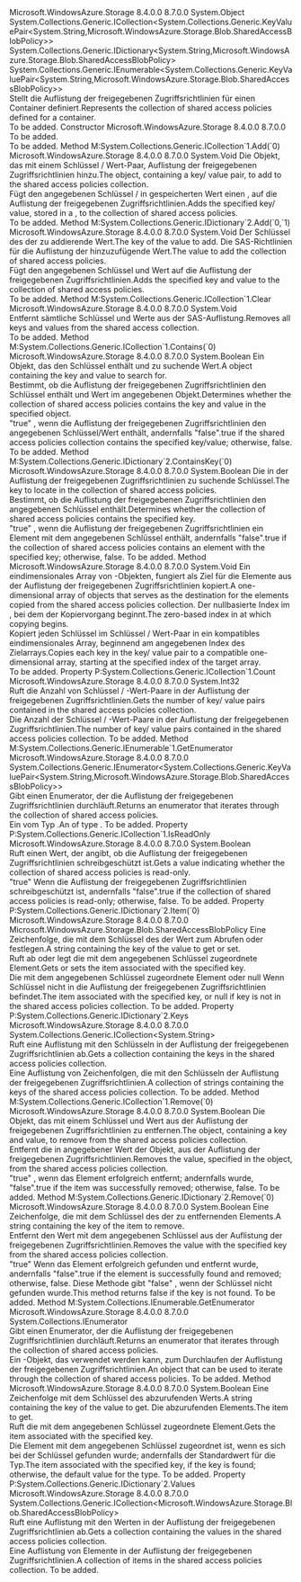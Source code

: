 <Type Name="SharedAccessBlobPolicies" FullName="Microsoft.WindowsAzure.Storage.Blob.SharedAccessBlobPolicies">
  <TypeSignature Language="C#" Value="public sealed class SharedAccessBlobPolicies : System.Collections.Generic.ICollection&lt;System.Collections.Generic.KeyValuePair&lt;string,Microsoft.WindowsAzure.Storage.Blob.SharedAccessBlobPolicy&gt;&gt;, System.Collections.Generic.IDictionary&lt;string,Microsoft.WindowsAzure.Storage.Blob.SharedAccessBlobPolicy&gt;, System.Collections.Generic.IEnumerable&lt;System.Collections.Generic.KeyValuePair&lt;string,Microsoft.WindowsAzure.Storage.Blob.SharedAccessBlobPolicy&gt;&gt;" />
  <TypeSignature Language="ILAsm" Value=".class public auto ansi sealed beforefieldinit SharedAccessBlobPolicies extends System.Object implements class System.Collections.Generic.ICollection`1&lt;valuetype System.Collections.Generic.KeyValuePair`2&lt;string, class Microsoft.WindowsAzure.Storage.Blob.SharedAccessBlobPolicy&gt;&gt;, class System.Collections.Generic.IDictionary`2&lt;string, class Microsoft.WindowsAzure.Storage.Blob.SharedAccessBlobPolicy&gt;, class System.Collections.Generic.IEnumerable`1&lt;valuetype System.Collections.Generic.KeyValuePair`2&lt;string, class Microsoft.WindowsAzure.Storage.Blob.SharedAccessBlobPolicy&gt;&gt;, class System.Collections.IEnumerable" />
  <TypeSignature Language="DocId" Value="T:Microsoft.WindowsAzure.Storage.Blob.SharedAccessBlobPolicies" />
  <TypeSignature Language="VB.NET" Value="Public NotInheritable Class SharedAccessBlobPolicies&#xA;Implements ICollection(Of KeyValuePair(Of String, SharedAccessBlobPolicy)), IDictionary(Of String, SharedAccessBlobPolicy), IEnumerable(Of KeyValuePair(Of String, SharedAccessBlobPolicy))" />
  <TypeSignature Language="F#" Value="type SharedAccessBlobPolicies = class&#xA;    interface IDictionary&lt;string, SharedAccessBlobPolicy&gt;&#xA;    interface ICollection&lt;KeyValuePair&lt;string, SharedAccessBlobPolicy&gt;&gt;&#xA;    interface seq&lt;KeyValuePair&lt;string, SharedAccessBlobPolicy&gt;&gt;&#xA;    interface IEnumerable" />
  <AssemblyInfo>
    <AssemblyName>Microsoft.WindowsAzure.Storage</AssemblyName>
    <AssemblyVersion>8.4.0.0</AssemblyVersion>
    <AssemblyVersion>8.7.0.0</AssemblyVersion>
  </AssemblyInfo>
  <Base>
    <BaseTypeName>System.Object</BaseTypeName>
  </Base>
  <Interfaces>
    <Interface>
      <InterfaceName>System.Collections.Generic.ICollection&lt;System.Collections.Generic.KeyValuePair&lt;System.String,Microsoft.WindowsAzure.Storage.Blob.SharedAccessBlobPolicy&gt;&gt;</InterfaceName>
    </Interface>
    <Interface>
      <InterfaceName>System.Collections.Generic.IDictionary&lt;System.String,Microsoft.WindowsAzure.Storage.Blob.SharedAccessBlobPolicy&gt;</InterfaceName>
    </Interface>
    <Interface>
      <InterfaceName>System.Collections.Generic.IEnumerable&lt;System.Collections.Generic.KeyValuePair&lt;System.String,Microsoft.WindowsAzure.Storage.Blob.SharedAccessBlobPolicy&gt;&gt;</InterfaceName>
    </Interface>
  </Interfaces>
  <Docs>
    <summary>
            <span data-ttu-id="34310-101">Stellt die Auflistung der freigegebenen Zugriffsrichtlinien für einen Container definiert.</span><span class="sxs-lookup"><span data-stu-id="34310-101">Represents the collection of shared access policies defined for a container.</span></span>
            </summary>
    <remarks>To be added.</remarks>
  </Docs>
  <Members>
    <Member MemberName=".ctor">
      <MemberSignature Language="C#" Value="public SharedAccessBlobPolicies ();" />
      <MemberSignature Language="ILAsm" Value=".method public hidebysig specialname rtspecialname instance void .ctor() cil managed" />
      <MemberSignature Language="DocId" Value="M:Microsoft.WindowsAzure.Storage.Blob.SharedAccessBlobPolicies.#ctor" />
      <MemberSignature Language="VB.NET" Value="Public Sub New ()" />
      <MemberType>Constructor</MemberType>
      <AssemblyInfo>
        <AssemblyName>Microsoft.WindowsAzure.Storage</AssemblyName>
        <AssemblyVersion>8.4.0.0</AssemblyVersion>
        <AssemblyVersion>8.7.0.0</AssemblyVersion>
      </AssemblyInfo>
      <Parameters />
      <Docs>
        <summary>To be added.</summary>
        <remarks>To be added.</remarks>
      </Docs>
    </Member>
    <Member MemberName="Add">
      <MemberSignature Language="C#" Value="public void Add (System.Collections.Generic.KeyValuePair&lt;string,Microsoft.WindowsAzure.Storage.Blob.SharedAccessBlobPolicy&gt; item);" />
      <MemberSignature Language="ILAsm" Value=".method public hidebysig newslot virtual instance void Add(valuetype System.Collections.Generic.KeyValuePair`2&lt;string, class Microsoft.WindowsAzure.Storage.Blob.SharedAccessBlobPolicy&gt; item) cil managed" />
      <MemberSignature Language="DocId" Value="M:Microsoft.WindowsAzure.Storage.Blob.SharedAccessBlobPolicies.Add(System.Collections.Generic.KeyValuePair{System.String,Microsoft.WindowsAzure.Storage.Blob.SharedAccessBlobPolicy})" />
      <MemberSignature Language="VB.NET" Value="Public Sub Add (item As KeyValuePair(Of String, SharedAccessBlobPolicy))" />
      <MemberSignature Language="F#" Value="abstract member Add : System.Collections.Generic.KeyValuePair&lt;string, Microsoft.WindowsAzure.Storage.Blob.SharedAccessBlobPolicy&gt; -&gt; unit&#xA;override this.Add : System.Collections.Generic.KeyValuePair&lt;string, Microsoft.WindowsAzure.Storage.Blob.SharedAccessBlobPolicy&gt; -&gt; unit" Usage="sharedAccessBlobPolicies.Add item" />
      <MemberType>Method</MemberType>
      <Implements>
        <InterfaceMember>M:System.Collections.Generic.ICollection`1.Add(`0)</InterfaceMember>
      </Implements>
      <AssemblyInfo>
        <AssemblyName>Microsoft.WindowsAzure.Storage</AssemblyName>
        <AssemblyVersion>8.4.0.0</AssemblyVersion>
        <AssemblyVersion>8.7.0.0</AssemblyVersion>
      </AssemblyInfo>
      <ReturnValue>
        <ReturnType>System.Void</ReturnType>
      </ReturnValue>
      <Parameters>
        <Parameter Name="item" Type="System.Collections.Generic.KeyValuePair&lt;System.String,Microsoft.WindowsAzure.Storage.Blob.SharedAccessBlobPolicy&gt;" />
      </Parameters>
      <Docs>
        <param name="item"><span data-ttu-id="34310-102">Die <see cref="T:System.Collections.Generic.KeyValuePair`2" /> Objekt, das mit einem Schlüssel /<see cref="T:Microsoft.WindowsAzure.Storage.Blob.SharedAccessBlobPolicy" /> Wert-Paar, Auflistung der freigegebenen Zugriffsrichtlinien hinzu.</span><span class="sxs-lookup"><span data-stu-id="34310-102">The <see cref="T:System.Collections.Generic.KeyValuePair`2" /> object, containing a key/<see cref="T:Microsoft.WindowsAzure.Storage.Blob.SharedAccessBlobPolicy" /> value pair, to add to the shared access policies collection.</span></span></param>
        <summary>
            <span data-ttu-id="34310-103">Fügt den angegebenen Schlüssel /<see cref="T:Microsoft.WindowsAzure.Storage.Blob.SharedAccessBlobPolicy" /> in gespeicherten Wert einen <see cref="T:System.Collections.Generic.KeyValuePair`2" />, auf die Auflistung der freigegebenen Zugriffsrichtlinien.</span><span class="sxs-lookup"><span data-stu-id="34310-103">Adds the specified key/<see cref="T:Microsoft.WindowsAzure.Storage.Blob.SharedAccessBlobPolicy" /> value, stored in a <see cref="T:System.Collections.Generic.KeyValuePair`2" />, to the collection of shared access policies.</span></span>
            </summary>
        <remarks>To be added.</remarks>
      </Docs>
    </Member>
    <Member MemberName="Add">
      <MemberSignature Language="C#" Value="public void Add (string key, Microsoft.WindowsAzure.Storage.Blob.SharedAccessBlobPolicy value);" />
      <MemberSignature Language="ILAsm" Value=".method public hidebysig newslot virtual instance void Add(string key, class Microsoft.WindowsAzure.Storage.Blob.SharedAccessBlobPolicy value) cil managed" />
      <MemberSignature Language="DocId" Value="M:Microsoft.WindowsAzure.Storage.Blob.SharedAccessBlobPolicies.Add(System.String,Microsoft.WindowsAzure.Storage.Blob.SharedAccessBlobPolicy)" />
      <MemberSignature Language="VB.NET" Value="Public Sub Add (key As String, value As SharedAccessBlobPolicy)" />
      <MemberSignature Language="F#" Value="abstract member Add : string * Microsoft.WindowsAzure.Storage.Blob.SharedAccessBlobPolicy -&gt; unit&#xA;override this.Add : string * Microsoft.WindowsAzure.Storage.Blob.SharedAccessBlobPolicy -&gt; unit" Usage="sharedAccessBlobPolicies.Add (key, value)" />
      <MemberType>Method</MemberType>
      <Implements>
        <InterfaceMember>M:System.Collections.Generic.IDictionary`2.Add(`0,`1)</InterfaceMember>
      </Implements>
      <AssemblyInfo>
        <AssemblyName>Microsoft.WindowsAzure.Storage</AssemblyName>
        <AssemblyVersion>8.4.0.0</AssemblyVersion>
        <AssemblyVersion>8.7.0.0</AssemblyVersion>
      </AssemblyInfo>
      <ReturnValue>
        <ReturnType>System.Void</ReturnType>
      </ReturnValue>
      <Parameters>
        <Parameter Name="key" Type="System.String" />
        <Parameter Name="value" Type="Microsoft.WindowsAzure.Storage.Blob.SharedAccessBlobPolicy" />
      </Parameters>
      <Docs>
        <param name="key"><span data-ttu-id="34310-104">Der Schlüssel des der <see cref="T:Microsoft.WindowsAzure.Storage.Blob.SharedAccessBlobPolicy" /> zu addierende Wert.</span><span class="sxs-lookup"><span data-stu-id="34310-104">The key of the <see cref="T:Microsoft.WindowsAzure.Storage.Blob.SharedAccessBlobPolicy" /> value to add.</span></span></param>
        <param name="value"><span data-ttu-id="34310-105">Die <see cref="T:Microsoft.WindowsAzure.Storage.Blob.SharedAccessBlobPolicy" /> SAS-Richtlinien für die Auflistung der hinzuzufügende Wert.</span><span class="sxs-lookup"><span data-stu-id="34310-105">The <see cref="T:Microsoft.WindowsAzure.Storage.Blob.SharedAccessBlobPolicy" /> value to add the collection of shared access policies.</span></span></param>
        <summary>
            <span data-ttu-id="34310-106">Fügt den angegebenen Schlüssel und <see cref="T:Microsoft.WindowsAzure.Storage.Blob.SharedAccessBlobPolicy" /> Wert auf die Auflistung der freigegebenen Zugriffsrichtlinien.</span><span class="sxs-lookup"><span data-stu-id="34310-106">Adds the specified key and <see cref="T:Microsoft.WindowsAzure.Storage.Blob.SharedAccessBlobPolicy" /> value to the collection of shared access policies.</span></span>
            </summary>
        <remarks>To be added.</remarks>
      </Docs>
    </Member>
    <Member MemberName="Clear">
      <MemberSignature Language="C#" Value="public void Clear ();" />
      <MemberSignature Language="ILAsm" Value=".method public hidebysig newslot virtual instance void Clear() cil managed" />
      <MemberSignature Language="DocId" Value="M:Microsoft.WindowsAzure.Storage.Blob.SharedAccessBlobPolicies.Clear" />
      <MemberSignature Language="VB.NET" Value="Public Sub Clear ()" />
      <MemberSignature Language="F#" Value="abstract member Clear : unit -&gt; unit&#xA;override this.Clear : unit -&gt; unit" Usage="sharedAccessBlobPolicies.Clear " />
      <MemberType>Method</MemberType>
      <Implements>
        <InterfaceMember>M:System.Collections.Generic.ICollection`1.Clear</InterfaceMember>
      </Implements>
      <AssemblyInfo>
        <AssemblyName>Microsoft.WindowsAzure.Storage</AssemblyName>
        <AssemblyVersion>8.4.0.0</AssemblyVersion>
        <AssemblyVersion>8.7.0.0</AssemblyVersion>
      </AssemblyInfo>
      <ReturnValue>
        <ReturnType>System.Void</ReturnType>
      </ReturnValue>
      <Parameters />
      <Docs>
        <summary>
            <span data-ttu-id="34310-107">Entfernt sämtliche Schlüssel und <see cref="T:Microsoft.WindowsAzure.Storage.Blob.SharedAccessBlobPolicy" /> Werte aus der SAS-Auflistung.</span><span class="sxs-lookup"><span data-stu-id="34310-107">Removes all keys and <see cref="T:Microsoft.WindowsAzure.Storage.Blob.SharedAccessBlobPolicy" /> values from the shared access collection.</span></span>
            </summary>
        <remarks>To be added.</remarks>
      </Docs>
    </Member>
    <Member MemberName="Contains">
      <MemberSignature Language="C#" Value="public bool Contains (System.Collections.Generic.KeyValuePair&lt;string,Microsoft.WindowsAzure.Storage.Blob.SharedAccessBlobPolicy&gt; item);" />
      <MemberSignature Language="ILAsm" Value=".method public hidebysig newslot virtual instance bool Contains(valuetype System.Collections.Generic.KeyValuePair`2&lt;string, class Microsoft.WindowsAzure.Storage.Blob.SharedAccessBlobPolicy&gt; item) cil managed" />
      <MemberSignature Language="DocId" Value="M:Microsoft.WindowsAzure.Storage.Blob.SharedAccessBlobPolicies.Contains(System.Collections.Generic.KeyValuePair{System.String,Microsoft.WindowsAzure.Storage.Blob.SharedAccessBlobPolicy})" />
      <MemberSignature Language="VB.NET" Value="Public Function Contains (item As KeyValuePair(Of String, SharedAccessBlobPolicy)) As Boolean" />
      <MemberSignature Language="F#" Value="abstract member Contains : System.Collections.Generic.KeyValuePair&lt;string, Microsoft.WindowsAzure.Storage.Blob.SharedAccessBlobPolicy&gt; -&gt; bool&#xA;override this.Contains : System.Collections.Generic.KeyValuePair&lt;string, Microsoft.WindowsAzure.Storage.Blob.SharedAccessBlobPolicy&gt; -&gt; bool" Usage="sharedAccessBlobPolicies.Contains item" />
      <MemberType>Method</MemberType>
      <Implements>
        <InterfaceMember>M:System.Collections.Generic.ICollection`1.Contains(`0)</InterfaceMember>
      </Implements>
      <AssemblyInfo>
        <AssemblyName>Microsoft.WindowsAzure.Storage</AssemblyName>
        <AssemblyVersion>8.4.0.0</AssemblyVersion>
        <AssemblyVersion>8.7.0.0</AssemblyVersion>
      </AssemblyInfo>
      <ReturnValue>
        <ReturnType>System.Boolean</ReturnType>
      </ReturnValue>
      <Parameters>
        <Parameter Name="item" Type="System.Collections.Generic.KeyValuePair&lt;System.String,Microsoft.WindowsAzure.Storage.Blob.SharedAccessBlobPolicy&gt;" />
      </Parameters>
      <Docs>
        <param name="item"><span data-ttu-id="34310-108">Ein <see cref="T:System.Collections.Generic.KeyValuePair`2" /> Objekt, das den Schlüssel enthält und <see cref="T:Microsoft.WindowsAzure.Storage.Blob.SharedAccessBlobPolicy" /> zu suchende Wert.</span><span class="sxs-lookup"><span data-stu-id="34310-108">A <see cref="T:System.Collections.Generic.KeyValuePair`2" /> object containing the key and <see cref="T:Microsoft.WindowsAzure.Storage.Blob.SharedAccessBlobPolicy" /> value to search for.</span></span></param>
        <summary>
            <span data-ttu-id="34310-109">Bestimmt, ob die Auflistung der freigegebenen Zugriffsrichtlinien den Schlüssel enthält und <see cref="T:Microsoft.WindowsAzure.Storage.Blob.SharedAccessBlobPolicy" /> Wert im angegebenen <see cref="T:System.Collections.Generic.KeyValuePair`2" /> Objekt.</span><span class="sxs-lookup"><span data-stu-id="34310-109">Determines whether the collection of shared access policies contains the key and <see cref="T:Microsoft.WindowsAzure.Storage.Blob.SharedAccessBlobPolicy" /> value in the specified <see cref="T:System.Collections.Generic.KeyValuePair`2" /> object.</span></span>
            </summary>
        <returns>
          <span data-ttu-id="34310-110"><c>"true"</c> , wenn die Auflistung der freigegebenen Zugriffsrichtlinien den angegebenen Schlüssel/Wert enthält, andernfalls <c>"false"</c>.</span><span class="sxs-lookup"><span data-stu-id="34310-110"><c>true</c> if the shared access policies collection contains the specified key/value; otherwise, <c>false</c>.</span></span></returns>
        <remarks>To be added.</remarks>
      </Docs>
    </Member>
    <Member MemberName="ContainsKey">
      <MemberSignature Language="C#" Value="public bool ContainsKey (string key);" />
      <MemberSignature Language="ILAsm" Value=".method public hidebysig newslot virtual instance bool ContainsKey(string key) cil managed" />
      <MemberSignature Language="DocId" Value="M:Microsoft.WindowsAzure.Storage.Blob.SharedAccessBlobPolicies.ContainsKey(System.String)" />
      <MemberSignature Language="VB.NET" Value="Public Function ContainsKey (key As String) As Boolean" />
      <MemberSignature Language="F#" Value="abstract member ContainsKey : string -&gt; bool&#xA;override this.ContainsKey : string -&gt; bool" Usage="sharedAccessBlobPolicies.ContainsKey key" />
      <MemberType>Method</MemberType>
      <Implements>
        <InterfaceMember>M:System.Collections.Generic.IDictionary`2.ContainsKey(`0)</InterfaceMember>
      </Implements>
      <AssemblyInfo>
        <AssemblyName>Microsoft.WindowsAzure.Storage</AssemblyName>
        <AssemblyVersion>8.4.0.0</AssemblyVersion>
        <AssemblyVersion>8.7.0.0</AssemblyVersion>
      </AssemblyInfo>
      <ReturnValue>
        <ReturnType>System.Boolean</ReturnType>
      </ReturnValue>
      <Parameters>
        <Parameter Name="key" Type="System.String" />
      </Parameters>
      <Docs>
        <param name="key"><span data-ttu-id="34310-111">Die in der Auflistung der freigegebenen Zugriffsrichtlinien zu suchende Schlüssel.</span><span class="sxs-lookup"><span data-stu-id="34310-111">The key to locate in the collection of shared access policies.</span></span></param>
        <summary>
            <span data-ttu-id="34310-112">Bestimmt, ob die Auflistung der freigegebenen Zugriffsrichtlinien den angegebenen Schlüssel enthält.</span><span class="sxs-lookup"><span data-stu-id="34310-112">Determines whether the collection of shared access policies contains the specified key.</span></span>
            </summary>
        <returns>
          <span data-ttu-id="34310-113"><c>"true"</c> , wenn die Auflistung der freigegebenen Zugriffsrichtlinien ein Element mit dem angegebenen Schlüssel enthält, andernfalls <c>"false"</c>.</span><span class="sxs-lookup"><span data-stu-id="34310-113"><c>true</c> if the collection of shared access policies contains an element with the specified key; otherwise, <c>false</c>.</span></span></returns>
        <remarks>To be added.</remarks>
      </Docs>
    </Member>
    <Member MemberName="CopyTo">
      <MemberSignature Language="C#" Value="public void CopyTo (System.Collections.Generic.KeyValuePair&lt;string,Microsoft.WindowsAzure.Storage.Blob.SharedAccessBlobPolicy&gt;[] array, int arrayIndex);" />
      <MemberSignature Language="ILAsm" Value=".method public hidebysig newslot virtual instance void CopyTo(valuetype System.Collections.Generic.KeyValuePair`2&lt;string, class Microsoft.WindowsAzure.Storage.Blob.SharedAccessBlobPolicy&gt;[] array, int32 arrayIndex) cil managed" />
      <MemberSignature Language="DocId" Value="M:Microsoft.WindowsAzure.Storage.Blob.SharedAccessBlobPolicies.CopyTo(System.Collections.Generic.KeyValuePair{System.String,Microsoft.WindowsAzure.Storage.Blob.SharedAccessBlobPolicy}[],System.Int32)" />
      <MemberSignature Language="VB.NET" Value="Public Sub CopyTo (array As KeyValuePair(Of String, SharedAccessBlobPolicy)(), arrayIndex As Integer)" />
      <MemberSignature Language="F#" Value="abstract member CopyTo : System.Collections.Generic.KeyValuePair&lt;string, Microsoft.WindowsAzure.Storage.Blob.SharedAccessBlobPolicy&gt;[] * int -&gt; unit&#xA;override this.CopyTo : System.Collections.Generic.KeyValuePair&lt;string, Microsoft.WindowsAzure.Storage.Blob.SharedAccessBlobPolicy&gt;[] * int -&gt; unit" Usage="sharedAccessBlobPolicies.CopyTo (array, arrayIndex)" />
      <MemberType>Method</MemberType>
      <AssemblyInfo>
        <AssemblyName>Microsoft.WindowsAzure.Storage</AssemblyName>
        <AssemblyVersion>8.4.0.0</AssemblyVersion>
        <AssemblyVersion>8.7.0.0</AssemblyVersion>
      </AssemblyInfo>
      <ReturnValue>
        <ReturnType>System.Void</ReturnType>
      </ReturnValue>
      <Parameters>
        <Parameter Name="array" Type="System.Collections.Generic.KeyValuePair&lt;System.String,Microsoft.WindowsAzure.Storage.Blob.SharedAccessBlobPolicy&gt;[]" />
        <Parameter Name="arrayIndex" Type="System.Int32" />
      </Parameters>
      <Docs>
        <param name="array"><span data-ttu-id="34310-114">Ein eindimensionales Array von <see cref="T:Microsoft.WindowsAzure.Storage.Blob.SharedAccessBlobPolicy" /> -Objekten, fungiert als Ziel für die Elemente aus der Auflistung der freigegebenen Zugriffsrichtlinien kopiert.</span><span class="sxs-lookup"><span data-stu-id="34310-114">A one-dimensional array of <see cref="T:Microsoft.WindowsAzure.Storage.Blob.SharedAccessBlobPolicy" /> objects that serves as the destination for the elements copied from the shared access policies collection.</span></span></param>
        <param name="arrayIndex"><span data-ttu-id="34310-115">Der nullbasierte Index im <paramref name="array" />, bei dem der Kopiervorgang beginnt.</span><span class="sxs-lookup"><span data-stu-id="34310-115">The zero-based index in <paramref name="array" /> at which copying begins.</span></span></param>
        <summary>
            <span data-ttu-id="34310-116">Kopiert jeden Schlüssel im Schlüssel /<see cref="T:Microsoft.WindowsAzure.Storage.Blob.SharedAccessBlobPolicy" /> Wert-Paar in ein kompatibles eindimensionales Array, beginnend am angegebenen Index des Zielarrays.</span><span class="sxs-lookup"><span data-stu-id="34310-116">Copies each key in the key/<see cref="T:Microsoft.WindowsAzure.Storage.Blob.SharedAccessBlobPolicy" /> value pair to a compatible one-dimensional array, starting at the specified index of the target array.</span></span>
            </summary>
        <remarks>To be added.</remarks>
      </Docs>
    </Member>
    <Member MemberName="Count">
      <MemberSignature Language="C#" Value="public int Count { get; }" />
      <MemberSignature Language="ILAsm" Value=".property instance int32 Count" />
      <MemberSignature Language="DocId" Value="P:Microsoft.WindowsAzure.Storage.Blob.SharedAccessBlobPolicies.Count" />
      <MemberSignature Language="VB.NET" Value="Public ReadOnly Property Count As Integer" />
      <MemberSignature Language="F#" Value="member this.Count : int" Usage="Microsoft.WindowsAzure.Storage.Blob.SharedAccessBlobPolicies.Count" />
      <MemberType>Property</MemberType>
      <Implements>
        <InterfaceMember>P:System.Collections.Generic.ICollection`1.Count</InterfaceMember>
      </Implements>
      <AssemblyInfo>
        <AssemblyName>Microsoft.WindowsAzure.Storage</AssemblyName>
        <AssemblyVersion>8.4.0.0</AssemblyVersion>
        <AssemblyVersion>8.7.0.0</AssemblyVersion>
      </AssemblyInfo>
      <ReturnValue>
        <ReturnType>System.Int32</ReturnType>
      </ReturnValue>
      <Docs>
        <summary>
            <span data-ttu-id="34310-117">Ruft die Anzahl von Schlüssel /<see cref="T:Microsoft.WindowsAzure.Storage.Blob.SharedAccessBlobPolicy" /> -Wert-Paare in der Auflistung der freigegebenen Zugriffsrichtlinien.</span><span class="sxs-lookup"><span data-stu-id="34310-117">Gets the number of key/<see cref="T:Microsoft.WindowsAzure.Storage.Blob.SharedAccessBlobPolicy" /> value pairs contained in the shared access policies collection.</span></span>
            </summary>
        <value><span data-ttu-id="34310-118">Die Anzahl der Schlüssel /<see cref="T:Microsoft.WindowsAzure.Storage.Blob.SharedAccessBlobPolicy" /> -Wert-Paare in der Auflistung der freigegebenen Zugriffsrichtlinien.</span><span class="sxs-lookup"><span data-stu-id="34310-118">The number of key/<see cref="T:Microsoft.WindowsAzure.Storage.Blob.SharedAccessBlobPolicy" /> value pairs contained in the shared access policies collection.</span></span></value>
        <remarks>To be added.</remarks>
      </Docs>
    </Member>
    <Member MemberName="GetEnumerator">
      <MemberSignature Language="C#" Value="public System.Collections.Generic.IEnumerator&lt;System.Collections.Generic.KeyValuePair&lt;string,Microsoft.WindowsAzure.Storage.Blob.SharedAccessBlobPolicy&gt;&gt; GetEnumerator ();" />
      <MemberSignature Language="ILAsm" Value=".method public hidebysig newslot virtual instance class System.Collections.Generic.IEnumerator`1&lt;valuetype System.Collections.Generic.KeyValuePair`2&lt;string, class Microsoft.WindowsAzure.Storage.Blob.SharedAccessBlobPolicy&gt;&gt; GetEnumerator() cil managed" />
      <MemberSignature Language="DocId" Value="M:Microsoft.WindowsAzure.Storage.Blob.SharedAccessBlobPolicies.GetEnumerator" />
      <MemberSignature Language="VB.NET" Value="Public Function GetEnumerator () As IEnumerator(Of KeyValuePair(Of String, SharedAccessBlobPolicy))" />
      <MemberSignature Language="F#" Value="abstract member GetEnumerator : unit -&gt; System.Collections.Generic.IEnumerator&lt;System.Collections.Generic.KeyValuePair&lt;string, Microsoft.WindowsAzure.Storage.Blob.SharedAccessBlobPolicy&gt;&gt;&#xA;override this.GetEnumerator : unit -&gt; System.Collections.Generic.IEnumerator&lt;System.Collections.Generic.KeyValuePair&lt;string, Microsoft.WindowsAzure.Storage.Blob.SharedAccessBlobPolicy&gt;&gt;" Usage="sharedAccessBlobPolicies.GetEnumerator " />
      <MemberType>Method</MemberType>
      <Implements>
        <InterfaceMember>M:System.Collections.Generic.IEnumerable`1.GetEnumerator</InterfaceMember>
      </Implements>
      <AssemblyInfo>
        <AssemblyName>Microsoft.WindowsAzure.Storage</AssemblyName>
        <AssemblyVersion>8.4.0.0</AssemblyVersion>
        <AssemblyVersion>8.7.0.0</AssemblyVersion>
      </AssemblyInfo>
      <ReturnValue>
        <ReturnType>System.Collections.Generic.IEnumerator&lt;System.Collections.Generic.KeyValuePair&lt;System.String,Microsoft.WindowsAzure.Storage.Blob.SharedAccessBlobPolicy&gt;&gt;</ReturnType>
      </ReturnValue>
      <Parameters />
      <Docs>
        <summary>
            <span data-ttu-id="34310-119">Gibt einen Enumerator, der die Auflistung der freigegebenen Zugriffsrichtlinien durchläuft.</span><span class="sxs-lookup"><span data-stu-id="34310-119">Returns an enumerator that iterates through the collection of shared access policies.</span></span>
            </summary>
        <returns><span data-ttu-id="34310-120">Ein <see cref="T:System.Collections.Generic.IEnumerator`1" /> vom Typ <see cref="T:System.Collections.Generic.KeyValuePair`2" />.</span><span class="sxs-lookup"><span data-stu-id="34310-120">An <see cref="T:System.Collections.Generic.IEnumerator`1" /> of type <see cref="T:System.Collections.Generic.KeyValuePair`2" />.</span></span></returns>
        <remarks>To be added.</remarks>
      </Docs>
    </Member>
    <Member MemberName="IsReadOnly">
      <MemberSignature Language="C#" Value="public bool IsReadOnly { get; }" />
      <MemberSignature Language="ILAsm" Value=".property instance bool IsReadOnly" />
      <MemberSignature Language="DocId" Value="P:Microsoft.WindowsAzure.Storage.Blob.SharedAccessBlobPolicies.IsReadOnly" />
      <MemberSignature Language="VB.NET" Value="Public ReadOnly Property IsReadOnly As Boolean" />
      <MemberSignature Language="F#" Value="member this.IsReadOnly : bool" Usage="Microsoft.WindowsAzure.Storage.Blob.SharedAccessBlobPolicies.IsReadOnly" />
      <MemberType>Property</MemberType>
      <Implements>
        <InterfaceMember>P:System.Collections.Generic.ICollection`1.IsReadOnly</InterfaceMember>
      </Implements>
      <AssemblyInfo>
        <AssemblyName>Microsoft.WindowsAzure.Storage</AssemblyName>
        <AssemblyVersion>8.4.0.0</AssemblyVersion>
        <AssemblyVersion>8.7.0.0</AssemblyVersion>
      </AssemblyInfo>
      <ReturnValue>
        <ReturnType>System.Boolean</ReturnType>
      </ReturnValue>
      <Docs>
        <summary>
            <span data-ttu-id="34310-121">Ruft einen Wert, der angibt, ob die Auflistung der freigegebenen Zugriffsrichtlinien schreibgeschützt ist.</span><span class="sxs-lookup"><span data-stu-id="34310-121">Gets a value indicating whether the collection of shared access policies is read-only.</span></span> 
            </summary>
        <value>
          <span data-ttu-id="34310-122"><c>"true"</c> Wenn die Auflistung der freigegebenen Zugriffsrichtlinien schreibgeschützt ist, andernfalls <c>"false"</c>.</span><span class="sxs-lookup"><span data-stu-id="34310-122"><c>true</c> if the collection of shared access policies is read-only; otherwise, <c>false</c>.</span></span></value>
        <remarks>To be added.</remarks>
      </Docs>
    </Member>
    <Member MemberName="Item">
      <MemberSignature Language="C#" Value="public Microsoft.WindowsAzure.Storage.Blob.SharedAccessBlobPolicy this[string key] { get; set; }" />
      <MemberSignature Language="ILAsm" Value=".property instance class Microsoft.WindowsAzure.Storage.Blob.SharedAccessBlobPolicy Item(string)" />
      <MemberSignature Language="DocId" Value="P:Microsoft.WindowsAzure.Storage.Blob.SharedAccessBlobPolicies.Item(System.String)" />
      <MemberSignature Language="VB.NET" Value="Default Public Property Item(key As String) As SharedAccessBlobPolicy" />
      <MemberSignature Language="F#" Value="member this.Item(string) : Microsoft.WindowsAzure.Storage.Blob.SharedAccessBlobPolicy with get, set" Usage="Microsoft.WindowsAzure.Storage.Blob.SharedAccessBlobPolicies.Item" />
      <MemberType>Property</MemberType>
      <Implements>
        <InterfaceMember>P:System.Collections.Generic.IDictionary`2.Item(`0)</InterfaceMember>
      </Implements>
      <AssemblyInfo>
        <AssemblyName>Microsoft.WindowsAzure.Storage</AssemblyName>
        <AssemblyVersion>8.4.0.0</AssemblyVersion>
        <AssemblyVersion>8.7.0.0</AssemblyVersion>
      </AssemblyInfo>
      <ReturnValue>
        <ReturnType>Microsoft.WindowsAzure.Storage.Blob.SharedAccessBlobPolicy</ReturnType>
      </ReturnValue>
      <Parameters>
        <Parameter Name="key" Type="System.String" />
      </Parameters>
      <Docs>
        <param name="key"><span data-ttu-id="34310-123">Eine Zeichenfolge, die mit dem Schlüssel des der <see cref="T:Microsoft.WindowsAzure.Storage.Blob.SharedAccessBlobPolicy" /> Wert zum Abrufen oder festlegen.</span><span class="sxs-lookup"><span data-stu-id="34310-123">A string containing the key of the <see cref="T:Microsoft.WindowsAzure.Storage.Blob.SharedAccessBlobPolicy" /> value to get or set.</span></span></param>
        <summary>
            <span data-ttu-id="34310-124">Ruft ab oder legt die <see cref="T:Microsoft.WindowsAzure.Storage.Blob.SharedAccessBlobPolicy" /> mit dem angegebenen Schlüssel zugeordnete Element.</span><span class="sxs-lookup"><span data-stu-id="34310-124">Gets or sets the <see cref="T:Microsoft.WindowsAzure.Storage.Blob.SharedAccessBlobPolicy" /> item associated with the specified key.</span></span>
            </summary>
        <value><span data-ttu-id="34310-125">Die <see cref="T:Microsoft.WindowsAzure.Storage.Blob.SharedAccessBlobPolicy" /> mit dem angegebenen Schlüssel zugeordnete Element oder <c>null</c> Wenn Schlüssel nicht in die Auflistung der freigegebenen Zugriffsrichtlinien befindet.</span><span class="sxs-lookup"><span data-stu-id="34310-125">The <see cref="T:Microsoft.WindowsAzure.Storage.Blob.SharedAccessBlobPolicy" /> item associated with the specified key, or <c>null</c> if key is not in the shared access policies collection.</span></span></value>
        <remarks>To be added.</remarks>
      </Docs>
    </Member>
    <Member MemberName="Keys">
      <MemberSignature Language="C#" Value="public System.Collections.Generic.ICollection&lt;string&gt; Keys { get; }" />
      <MemberSignature Language="ILAsm" Value=".property instance class System.Collections.Generic.ICollection`1&lt;string&gt; Keys" />
      <MemberSignature Language="DocId" Value="P:Microsoft.WindowsAzure.Storage.Blob.SharedAccessBlobPolicies.Keys" />
      <MemberSignature Language="VB.NET" Value="Public ReadOnly Property Keys As ICollection(Of String)" />
      <MemberSignature Language="F#" Value="member this.Keys : System.Collections.Generic.ICollection&lt;string&gt;" Usage="Microsoft.WindowsAzure.Storage.Blob.SharedAccessBlobPolicies.Keys" />
      <MemberType>Property</MemberType>
      <Implements>
        <InterfaceMember>P:System.Collections.Generic.IDictionary`2.Keys</InterfaceMember>
      </Implements>
      <AssemblyInfo>
        <AssemblyName>Microsoft.WindowsAzure.Storage</AssemblyName>
        <AssemblyVersion>8.4.0.0</AssemblyVersion>
        <AssemblyVersion>8.7.0.0</AssemblyVersion>
      </AssemblyInfo>
      <ReturnValue>
        <ReturnType>System.Collections.Generic.ICollection&lt;System.String&gt;</ReturnType>
      </ReturnValue>
      <Docs>
        <summary>
            <span data-ttu-id="34310-126">Ruft eine Auflistung mit den Schlüsseln in der Auflistung der freigegebenen Zugriffsrichtlinien ab.</span><span class="sxs-lookup"><span data-stu-id="34310-126">Gets a collection containing the keys in the shared access policies collection.</span></span>
            </summary>
        <value><span data-ttu-id="34310-127">Eine Auflistung von Zeichenfolgen, die mit den Schlüsseln der Auflistung der freigegebenen Zugriffsrichtlinien.</span><span class="sxs-lookup"><span data-stu-id="34310-127">A collection of strings containing the keys of the shared access policies collection.</span></span></value>
        <remarks>To be added.</remarks>
      </Docs>
    </Member>
    <Member MemberName="Remove">
      <MemberSignature Language="C#" Value="public bool Remove (System.Collections.Generic.KeyValuePair&lt;string,Microsoft.WindowsAzure.Storage.Blob.SharedAccessBlobPolicy&gt; item);" />
      <MemberSignature Language="ILAsm" Value=".method public hidebysig newslot virtual instance bool Remove(valuetype System.Collections.Generic.KeyValuePair`2&lt;string, class Microsoft.WindowsAzure.Storage.Blob.SharedAccessBlobPolicy&gt; item) cil managed" />
      <MemberSignature Language="DocId" Value="M:Microsoft.WindowsAzure.Storage.Blob.SharedAccessBlobPolicies.Remove(System.Collections.Generic.KeyValuePair{System.String,Microsoft.WindowsAzure.Storage.Blob.SharedAccessBlobPolicy})" />
      <MemberSignature Language="VB.NET" Value="Public Function Remove (item As KeyValuePair(Of String, SharedAccessBlobPolicy)) As Boolean" />
      <MemberSignature Language="F#" Value="abstract member Remove : System.Collections.Generic.KeyValuePair&lt;string, Microsoft.WindowsAzure.Storage.Blob.SharedAccessBlobPolicy&gt; -&gt; bool&#xA;override this.Remove : System.Collections.Generic.KeyValuePair&lt;string, Microsoft.WindowsAzure.Storage.Blob.SharedAccessBlobPolicy&gt; -&gt; bool" Usage="sharedAccessBlobPolicies.Remove item" />
      <MemberType>Method</MemberType>
      <Implements>
        <InterfaceMember>M:System.Collections.Generic.ICollection`1.Remove(`0)</InterfaceMember>
      </Implements>
      <AssemblyInfo>
        <AssemblyName>Microsoft.WindowsAzure.Storage</AssemblyName>
        <AssemblyVersion>8.4.0.0</AssemblyVersion>
        <AssemblyVersion>8.7.0.0</AssemblyVersion>
      </AssemblyInfo>
      <ReturnValue>
        <ReturnType>System.Boolean</ReturnType>
      </ReturnValue>
      <Parameters>
        <Parameter Name="item" Type="System.Collections.Generic.KeyValuePair&lt;System.String,Microsoft.WindowsAzure.Storage.Blob.SharedAccessBlobPolicy&gt;" />
      </Parameters>
      <Docs>
        <param name="item"><span data-ttu-id="34310-128">Die <see cref="T:System.Collections.Generic.KeyValuePair`2" /> Objekt, das mit einem Schlüssel und <see cref="T:Microsoft.WindowsAzure.Storage.Blob.SharedAccessBlobPolicy" /> Wert aus der Auflistung der freigegebenen Zugriffsrichtlinien zu entfernen.</span><span class="sxs-lookup"><span data-stu-id="34310-128">The <see cref="T:System.Collections.Generic.KeyValuePair`2" /> object, containing a key and <see cref="T:Microsoft.WindowsAzure.Storage.Blob.SharedAccessBlobPolicy" /> value, to remove from the shared access policies collection.</span></span></param>
        <summary>
            <span data-ttu-id="34310-129">Entfernt die <see cref="T:Microsoft.WindowsAzure.Storage.Blob.SharedAccessBlobPolicy" /> in angegebener Wert der <see cref="T:System.Collections.Generic.KeyValuePair`2" /> Objekt, aus der Auflistung der freigegebenen Zugriffsrichtlinien.</span><span class="sxs-lookup"><span data-stu-id="34310-129">Removes the <see cref="T:Microsoft.WindowsAzure.Storage.Blob.SharedAccessBlobPolicy" /> value, specified in the <see cref="T:System.Collections.Generic.KeyValuePair`2" /> object, from the shared access policies collection.</span></span>
            </summary>
        <returns>
          <span data-ttu-id="34310-130"><c>"true"</c> , wenn das Element erfolgreich entfernt; andernfalls wurde, <c>"false"</c>.</span><span class="sxs-lookup"><span data-stu-id="34310-130"><c>true</c> if the item was successfully removed; otherwise, <c>false</c>.</span></span></returns>
        <remarks>To be added.</remarks>
      </Docs>
    </Member>
    <Member MemberName="Remove">
      <MemberSignature Language="C#" Value="public bool Remove (string key);" />
      <MemberSignature Language="ILAsm" Value=".method public hidebysig newslot virtual instance bool Remove(string key) cil managed" />
      <MemberSignature Language="DocId" Value="M:Microsoft.WindowsAzure.Storage.Blob.SharedAccessBlobPolicies.Remove(System.String)" />
      <MemberSignature Language="VB.NET" Value="Public Function Remove (key As String) As Boolean" />
      <MemberSignature Language="F#" Value="abstract member Remove : string -&gt; bool&#xA;override this.Remove : string -&gt; bool" Usage="sharedAccessBlobPolicies.Remove key" />
      <MemberType>Method</MemberType>
      <Implements>
        <InterfaceMember>M:System.Collections.Generic.IDictionary`2.Remove(`0)</InterfaceMember>
      </Implements>
      <AssemblyInfo>
        <AssemblyName>Microsoft.WindowsAzure.Storage</AssemblyName>
        <AssemblyVersion>8.4.0.0</AssemblyVersion>
        <AssemblyVersion>8.7.0.0</AssemblyVersion>
      </AssemblyInfo>
      <ReturnValue>
        <ReturnType>System.Boolean</ReturnType>
      </ReturnValue>
      <Parameters>
        <Parameter Name="key" Type="System.String" />
      </Parameters>
      <Docs>
        <param name="key"><span data-ttu-id="34310-131">Eine Zeichenfolge, die mit dem Schlüssel des der <see cref="T:Microsoft.WindowsAzure.Storage.Blob.SharedAccessBlobPolicy" /> zu entfernenden Elements.</span><span class="sxs-lookup"><span data-stu-id="34310-131">A string containing the key of the <see cref="T:Microsoft.WindowsAzure.Storage.Blob.SharedAccessBlobPolicy" /> item to remove.</span></span></param>
        <summary>
            <span data-ttu-id="34310-132">Entfernt den Wert mit dem angegebenen Schlüssel aus der Auflistung der freigegebenen Zugriffsrichtlinien.</span><span class="sxs-lookup"><span data-stu-id="34310-132">Removes the value with the specified key from the shared access policies collection.</span></span>
            </summary>
        <returns>
          <span data-ttu-id="34310-133"><c>"true"</c> Wenn das Element erfolgreich gefunden und entfernt wurde, andernfalls <c>"false"</c>.</span><span class="sxs-lookup"><span data-stu-id="34310-133"><c>true</c> if the element is successfully found and removed; otherwise, <c>false</c>.</span></span> <span data-ttu-id="34310-134">Diese Methode gibt <c>"false"</c> , wenn der Schlüssel nicht gefunden wurde.</span><span class="sxs-lookup"><span data-stu-id="34310-134">This method returns <c>false</c> if the key is not found.</span></span></returns>
        <remarks>To be added.</remarks>
      </Docs>
    </Member>
    <Member MemberName="System.Collections.IEnumerable.GetEnumerator">
      <MemberSignature Language="C#" Value="System.Collections.IEnumerator IEnumerable.GetEnumerator ();" />
      <MemberSignature Language="ILAsm" Value=".method hidebysig newslot virtual instance class System.Collections.IEnumerator System.Collections.IEnumerable.GetEnumerator() cil managed" />
      <MemberSignature Language="DocId" Value="M:Microsoft.WindowsAzure.Storage.Blob.SharedAccessBlobPolicies.System#Collections#IEnumerable#GetEnumerator" />
      <MemberSignature Language="VB.NET" Value="Function GetEnumerator () As IEnumerator Implements IEnumerable.GetEnumerator" />
      <MemberType>Method</MemberType>
      <Implements>
        <InterfaceMember>M:System.Collections.IEnumerable.GetEnumerator</InterfaceMember>
      </Implements>
      <AssemblyInfo>
        <AssemblyName>Microsoft.WindowsAzure.Storage</AssemblyName>
        <AssemblyVersion>8.4.0.0</AssemblyVersion>
        <AssemblyVersion>8.7.0.0</AssemblyVersion>
      </AssemblyInfo>
      <ReturnValue>
        <ReturnType>System.Collections.IEnumerator</ReturnType>
      </ReturnValue>
      <Parameters />
      <Docs>
        <summary>
            <span data-ttu-id="34310-135">Gibt einen Enumerator, der die Auflistung der freigegebenen Zugriffsrichtlinien durchläuft.</span><span class="sxs-lookup"><span data-stu-id="34310-135">Returns an enumerator that iterates through the collection of shared access policies.</span></span>
            </summary>
        <returns><span data-ttu-id="34310-136">Ein <see cref="T:System.Collections.IEnumerator" /> -Objekt, das verwendet werden kann, zum Durchlaufen der Auflistung der freigegebenen Zugriffsrichtlinien.</span><span class="sxs-lookup"><span data-stu-id="34310-136">An <see cref="T:System.Collections.IEnumerator" /> object that can be used to iterate through the collection of shared access policies.</span></span></returns>
        <remarks>To be added.</remarks>
      </Docs>
    </Member>
    <Member MemberName="TryGetValue">
      <MemberSignature Language="C#" Value="public bool TryGetValue (string key, out Microsoft.WindowsAzure.Storage.Blob.SharedAccessBlobPolicy value);" />
      <MemberSignature Language="ILAsm" Value=".method public hidebysig newslot virtual instance bool TryGetValue(string key, [out] class Microsoft.WindowsAzure.Storage.Blob.SharedAccessBlobPolicy&amp; value) cil managed" />
      <MemberSignature Language="DocId" Value="M:Microsoft.WindowsAzure.Storage.Blob.SharedAccessBlobPolicies.TryGetValue(System.String,Microsoft.WindowsAzure.Storage.Blob.SharedAccessBlobPolicy@)" />
      <MemberSignature Language="VB.NET" Value="Public Function TryGetValue (key As String, ByRef value As SharedAccessBlobPolicy) As Boolean" />
      <MemberSignature Language="F#" Value="abstract member TryGetValue : string *  -&gt; bool&#xA;override this.TryGetValue : string *  -&gt; bool" Usage="sharedAccessBlobPolicies.TryGetValue (key, value)" />
      <MemberType>Method</MemberType>
      <AssemblyInfo>
        <AssemblyName>Microsoft.WindowsAzure.Storage</AssemblyName>
        <AssemblyVersion>8.4.0.0</AssemblyVersion>
        <AssemblyVersion>8.7.0.0</AssemblyVersion>
      </AssemblyInfo>
      <ReturnValue>
        <ReturnType>System.Boolean</ReturnType>
      </ReturnValue>
      <Parameters>
        <Parameter Name="key" Type="System.String" />
        <Parameter Name="value" Type="Microsoft.WindowsAzure.Storage.Blob.SharedAccessBlobPolicy&amp;" RefType="out" />
      </Parameters>
      <Docs>
        <param name="key"><span data-ttu-id="34310-137">Eine Zeichenfolge mit dem Schlüssel des abzurufenden Werts.</span><span class="sxs-lookup"><span data-stu-id="34310-137">A string containing the key of the value to get.</span></span></param>
        <param name="value"><span data-ttu-id="34310-138">Die <see cref="T:Microsoft.WindowsAzure.Storage.Blob.SharedAccessBlobPolicy" /> abzurufenden Elements.</span><span class="sxs-lookup"><span data-stu-id="34310-138">The <see cref="T:Microsoft.WindowsAzure.Storage.Blob.SharedAccessBlobPolicy" /> item to get.</span></span></param>
        <summary>
            <span data-ttu-id="34310-139">Ruft die <see cref="T:Microsoft.WindowsAzure.Storage.Blob.SharedAccessBlobPolicy" /> mit dem angegebenen Schlüssel zugeordnete Element.</span><span class="sxs-lookup"><span data-stu-id="34310-139">Gets the <see cref="T:Microsoft.WindowsAzure.Storage.Blob.SharedAccessBlobPolicy" /> item associated with the specified key.</span></span> 
            </summary>
        <returns><span data-ttu-id="34310-140">Die <see cref="T:Microsoft.WindowsAzure.Storage.Blob.SharedAccessBlobPolicy" /> Element mit dem angegebenen Schlüssel zugeordnet ist, wenn es sich bei der Schlüssel gefunden wurde; andernfalls der Standardwert für die <see cref="T:Microsoft.WindowsAzure.Storage.Blob.SharedAccessBlobPolicy" /> Typ.</span><span class="sxs-lookup"><span data-stu-id="34310-140">The <see cref="T:Microsoft.WindowsAzure.Storage.Blob.SharedAccessBlobPolicy" /> item associated with the specified key, if the key is found; otherwise, the default value for the <see cref="T:Microsoft.WindowsAzure.Storage.Blob.SharedAccessBlobPolicy" /> type.</span></span></returns>
        <remarks>To be added.</remarks>
      </Docs>
    </Member>
    <Member MemberName="Values">
      <MemberSignature Language="C#" Value="public System.Collections.Generic.ICollection&lt;Microsoft.WindowsAzure.Storage.Blob.SharedAccessBlobPolicy&gt; Values { get; }" />
      <MemberSignature Language="ILAsm" Value=".property instance class System.Collections.Generic.ICollection`1&lt;class Microsoft.WindowsAzure.Storage.Blob.SharedAccessBlobPolicy&gt; Values" />
      <MemberSignature Language="DocId" Value="P:Microsoft.WindowsAzure.Storage.Blob.SharedAccessBlobPolicies.Values" />
      <MemberSignature Language="VB.NET" Value="Public ReadOnly Property Values As ICollection(Of SharedAccessBlobPolicy)" />
      <MemberSignature Language="F#" Value="member this.Values : System.Collections.Generic.ICollection&lt;Microsoft.WindowsAzure.Storage.Blob.SharedAccessBlobPolicy&gt;" Usage="Microsoft.WindowsAzure.Storage.Blob.SharedAccessBlobPolicies.Values" />
      <MemberType>Property</MemberType>
      <Implements>
        <InterfaceMember>P:System.Collections.Generic.IDictionary`2.Values</InterfaceMember>
      </Implements>
      <AssemblyInfo>
        <AssemblyName>Microsoft.WindowsAzure.Storage</AssemblyName>
        <AssemblyVersion>8.4.0.0</AssemblyVersion>
        <AssemblyVersion>8.7.0.0</AssemblyVersion>
      </AssemblyInfo>
      <ReturnValue>
        <ReturnType>System.Collections.Generic.ICollection&lt;Microsoft.WindowsAzure.Storage.Blob.SharedAccessBlobPolicy&gt;</ReturnType>
      </ReturnValue>
      <Docs>
        <summary>
            <span data-ttu-id="34310-141">Ruft eine Auflistung mit den Werten in der Auflistung der freigegebenen Zugriffsrichtlinien ab.</span><span class="sxs-lookup"><span data-stu-id="34310-141">Gets a collection containing the values in the shared access policies collection.</span></span>
            </summary>
        <value><span data-ttu-id="34310-142">Eine Auflistung von <see cref="T:Microsoft.WindowsAzure.Storage.Blob.SharedAccessBlobPolicy" /> Elemente in der Auflistung der freigegebenen Zugriffsrichtlinien.</span><span class="sxs-lookup"><span data-stu-id="34310-142">A collection of <see cref="T:Microsoft.WindowsAzure.Storage.Blob.SharedAccessBlobPolicy" /> items in the shared access policies collection.</span></span></value>
        <remarks>To be added.</remarks>
      </Docs>
    </Member>
  </Members>
</Type>